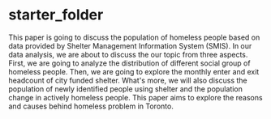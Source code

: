 # starter_folder
This paper is going to discuss the population of homeless people based on data provided by Shelter Management Information System (SMIS). In our data analysis, we are about to discuss the our topic from three aspects. First, we are going to analyze the distribution of different social group of homeless people. Then, we are going to explore the monthly enter and exit headcount of city funded shelter. What's more, we will also discuss the population of newly identified people using shelter and the population change in actively homeless people. This paper aims to explore the reasons and causes behind homeless problem in Toronto.